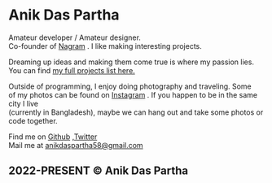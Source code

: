 # Anik Das Partha

Amateur developer / Amateur designer. <br/>
Co-founder of [Nagram](https://www.nagram.com.bd) . I like making interesting projects.

Dreaming up ideas and making them come true is where my passion lies.  
You can find [my full projects list here.](https://heyanik.vercel.app/projects)

Outside of programming, I enjoy doing photography and traveling. Some  
of my photos can be found on [Instagram](https://www.instagram.com/anik.me/) . If you happen to be in the same city I live  
(currently in Bangladesh), maybe we can hang out and take some photos or code together.

Find me on [Github](https://github.com/anikdaspartha58) ,[Twitter](https://twitter.com/hianikdaspartha)  
Mail me at [anikdaspartha58@gmail.com]()

## 2022-PRESENT © Anik Das Partha
